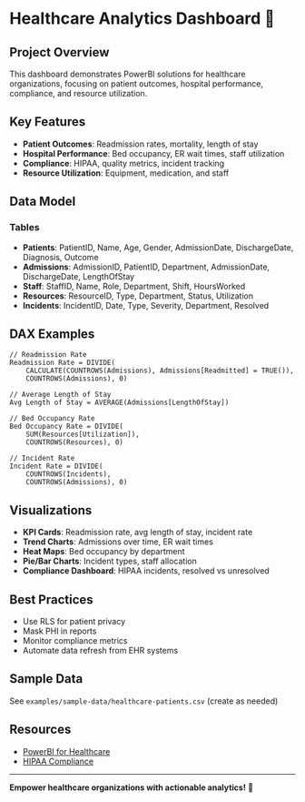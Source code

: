 # Healthcare Analytics Dashboard 🏥

## Project Overview

This dashboard demonstrates PowerBI solutions for healthcare organizations, focusing on patient outcomes, hospital performance, compliance, and resource utilization.

## Key Features
- **Patient Outcomes**: Readmission rates, mortality, length of stay
- **Hospital Performance**: Bed occupancy, ER wait times, staff utilization
- **Compliance**: HIPAA, quality metrics, incident tracking
- **Resource Utilization**: Equipment, medication, and staff

## Data Model
### Tables
- **Patients**: PatientID, Name, Age, Gender, AdmissionDate, DischargeDate, Diagnosis, Outcome
- **Admissions**: AdmissionID, PatientID, Department, AdmissionDate, DischargeDate, LengthOfStay
- **Staff**: StaffID, Name, Role, Department, Shift, HoursWorked
- **Resources**: ResourceID, Type, Department, Status, Utilization
- **Incidents**: IncidentID, Date, Type, Severity, Department, Resolved

## DAX Examples
```dax
// Readmission Rate
Readmission Rate = DIVIDE(
    CALCULATE(COUNTROWS(Admissions), Admissions[Readmitted] = TRUE()),
    COUNTROWS(Admissions), 0)

// Average Length of Stay
Avg Length of Stay = AVERAGE(Admissions[LengthOfStay])

// Bed Occupancy Rate
Bed Occupancy Rate = DIVIDE(
    SUM(Resources[Utilization]),
    COUNTROWS(Resources), 0)

// Incident Rate
Incident Rate = DIVIDE(
    COUNTROWS(Incidents),
    COUNTROWS(Admissions), 0)
```

## Visualizations
- **KPI Cards**: Readmission rate, avg length of stay, incident rate
- **Trend Charts**: Admissions over time, ER wait times
- **Heat Maps**: Bed occupancy by department
- **Pie/Bar Charts**: Incident types, staff allocation
- **Compliance Dashboard**: HIPAA incidents, resolved vs unresolved

## Best Practices
- Use RLS for patient privacy
- Mask PHI in reports
- Monitor compliance metrics
- Automate data refresh from EHR systems

## Sample Data
See `examples/sample-data/healthcare-patients.csv` (create as needed)

## Resources
- [PowerBI for Healthcare](https://docs.microsoft.com/en-us/power-bi/solutions/industry-healthcare)
- [HIPAA Compliance](https://www.hhs.gov/hipaa/index.html)

---

**Empower healthcare organizations with actionable analytics!** 🏥 